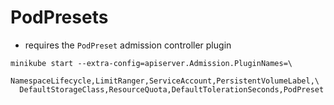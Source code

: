 # PodPresets

- requires the `PodPreset` admission controller plugin

```shell
minikube start --extra-config=apiserver.Admission.PluginNames=\
  NamespaceLifecycle,LimitRanger,ServiceAccount,PersistentVolumeLabel,\
  DefaultStorageClass,ResourceQuota,DefaultTolerationSeconds,PodPreset
```